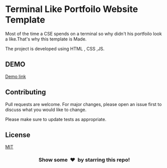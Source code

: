 # Terminal Like Portfoilo Website Template

Most of the time a CSE spends on a terminal so why didn't his portfoilo look a like.That's why this template is Made.

The project is developed using HTML , CSS ,JS. 

## DEMO

[Demo link](www.samartheshacharekar.epizy.com)


## Contributing
Pull requests are welcome. For major changes, please open an issue first to discuss what you would like to change.

Please make sure to update tests as appropriate.

## License
[MIT](https://choosealicense.com/licenses/mit/)

<h3 align="center">Show some &nbsp;❤️&nbsp; by starring this repo! </h3>
